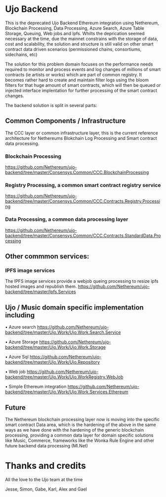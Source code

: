 # Ujo Backend

This is the deprecated Ujo Backend Ethereum integration using Nethereum, Blockchain Processing, Data Processing, Azure Search, Azure Table Storage, Queuing, Web jobs and Ipfs. Whilts the deprication seemed necessary at the time, due the mainnet constrains with the storage of data, cost and scalability, the solution and structure is still valid on other smart contract data driven scenarios (permissioned chains, consortiums, sidechains, etc)

The solution for this problem domain focuses on the performance needs required to monitor and process events and log changes of millions of smart contracts (ie artists or works) which are part of common registry. It becomes rather hard to create and maintain filter logs using the bloom filters for that huge amount of smart contracts, which will then be queued or injected interface implentation for further processing of the smart contract changes.

The backend solution is split in several parts:

## Common Components / Infrastructure 
The CCC layer or common infrastructure layer, this is the current reference architecture for Nethereums Blokchain Log Processing and Smart contract data processing.

### Blockchain Processing 
https://github.com/Nethereum/ujo-backend/tree/master/Consensys.Common/CCC.BlockchainProcessing

### Registry Processing, a common smart contract registry service
https://github.com/Nethereum/ujo-backend/tree/master/Consensys.Common/CCC.Contracts.Registry.Processing

### Data Processing, a common data processing layer 
https://github.com/Nethereum/ujo-backend/tree/master/Consensys.Common/CCC.Contracts.StandardData.Processing

## Other commmon services:

### IPFS image services 	
The IPFS image services provide a webjob queing processing to resize ipfs hosted images and republish them. https://github.com/Nethereum/ujo-backend/tree/master/Ipfs.Services

## Ujo / Music domain specific implementation including

•	Azure search https://github.com/Nethereum/ujo-backend/tree/master/Ujo.Work/Ujo.Work.Search.Service

•	Azure Storage  https://github.com/Nethereum/ujo-backend/tree/master/Ujo.Work/Ujo.Work.Storage

•	Azure Sql https://github.com/Nethereum/ujo-backend/tree/master/Ujo.Work/Ujo.Repository

•	Web job https://github.com/Nethereum/ujo-backend/tree/master/Ujo.Work/Ujo.WorkRegistry.WebJob

•	Simple Ethereum integration https://github.com/Nethereum/ujo-backend/tree/master/Ujo.Work/Ujo.Work.Services.Ethereum

## Future

The Nethereum blockchain processing layer now is moving into the specific smart contract Data area, which is the hardening of the above in the same ways as we have done with the hardening of the generic blockchain processing, providing a common data layer for domain specific solutions like Music, Commerce, frameworks like the Wonka Rule Engine and other future backend data processing (Ml.Net)


# Thanks and credits
All the love to the Ujo team at the time

Jesse, Simon, Gabe, Karl, Alex and Gael
